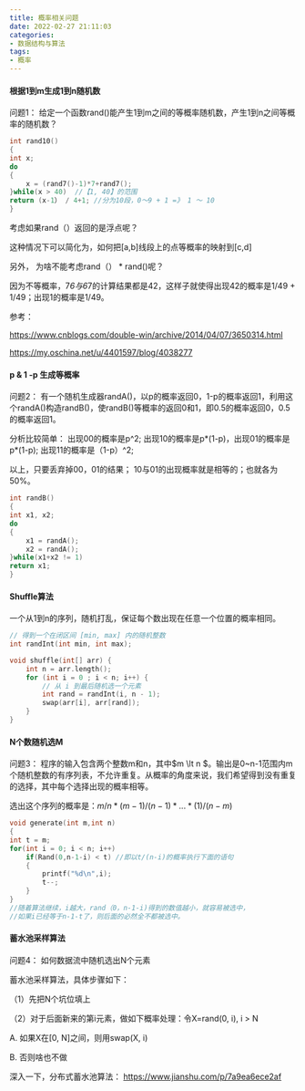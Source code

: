```yaml
---
title: 概率相关问题
date: 2022-02-27 21:11:03
categories:
- 数据结构与算法
tags: 
- 概率
---
```


#### 根据1到m生成1到n随机数

问题1： 给定一个函数rand()能产生1到m之间的等概率随机数，产生1到n之间等概率的随机数？

```cpp
int rand10()
{
int x;
do
{
    x = (rand7()-1)*7+rand7();
}while(x > 40)  //【1, 40】的范围
return (x-1） / 4+1; //分为10段，0～9 + 1 =》 1 ～ 10
}
```

考虑如果rand（）返回的是浮点呢？

这种情况下可以简化为，如何把[a,b]线段上的点等概率的映射到[c,d]

另外， 为啥不能考虑rand（） \* rand()呢？

因为不等概率，7*6与6*7的计算结果都是42，这样子就使得出现42的概率是1/49 + 1/49；出现1的概率是1/49。

参考：

https://www.cnblogs.com/double-win/archive/2014/04/07/3650314.html

https://my.oschina.net/u/4401597/blog/4038277

#### p & 1 -p 生成等概率

问题2： 有一个随机生成器randA()，以p的概率返回0，1-p的概率返回1，利用这个randA()构造randB()，使randB()等概率的返回0和1，即0.5的概率返回0，0.5的概率返回1。

分析比较简单： 出现00的概率是p^2; 出现10的概率是p*(1-p)，出现01的概率是p*(1-p); 出现11的概率是（1-p）^2;

以上，只要丢弃掉00，01的结果； 10与01的出现概率就是相等的；也就各为50%。

```cpp
int randB()
{
int x1, x2;
do
{
    x1 = randA();
    x2 = randA();
}while(x1+x2 != 1)
return x1;
}
```

#### Shuffle算法

一个从1到n的序列，随机打乱，保证每个数出现在任意一个位置的概率相同。

```cpp
// 得到一个在闭区间 [min, max] 内的随机整数
int randInt(int min, int max);

void shuffle(int[] arr) {
    int n = arr.length();
    for (int i = 0 ; i < n; i++) {
        // 从 i 到最后随机选一个元素
        int rand = randInt(i, n - 1);
        swap(arr[i], arr[rand]);
    }
}
```

#### N个数随机选M

问题3： 程序的输入包含两个整数m和n，其中$m \lt n $。输出是0~n-1范围内m个随机整数的有序列表，不允许重复。从概率的角度来说，我们希望得到没有重复的选择，其中每个选择出现的概率相等。

选出这个序列的概率是：$m/n * (m-1) / (n-1) * ... *  (1)/(n-m)$

```cpp
void generate(int m,int n)
{
int t = m;
for(int i = 0; i < n; i++)
    if(Rand(0,n-1-i) < t) //即以t/(n-i)的概率执行下面的语句
    {
        printf("%d\n",i);
        t--;
    }
}
//随着算法继续，i越大，rand（0，n-1-i)得到的数值越小，就容易被选中，
//如果i已经等于n-1-t了，则后面的必然全不都被选中。
```

#### 蓄水池采样算法

问题4： 如何数据流中随机选出N个元素

蓄水池采样算法，具体步骤如下：

（1）先把N个坑位填上

（2）对于后面新来的第i元素，做如下概率处理：令X=rand(0, i), i > N

A. 如果X在[0, N]之间，则用swap(X, i)

B. 否则啥也不做

深入一下，分布式蓄水池算法： https://www.jianshu.com/p/7a9ea6ece2af
